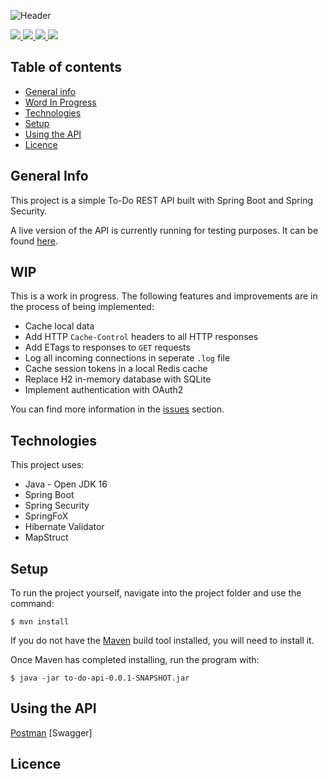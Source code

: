 ![Header](https://i.ibb.co/C9mXvC0/To-DO-API.png)

<a href = https://openjdk.java.net/projects/jdk/16>
    <img src= https://img.shields.io/badge/Java-Open_JDK_16-informational?style=flat&logo=java&logoColor=white&color=49464d>
</a>
<a href = https://start.spring.io>
    <img src= https://img.shields.io/badge/Spring_Boot-informational?style=flat&logo=springboot&logoColor=white&color=49464d>
</a>
<a href = https://documenter.getpostman.com/view/13586779/TzzHksaT>
    <img src= https://img.shields.io/badge/Postman-informational?style=flat&logo=postman&logoColor=white&color=49464d>
</a>
<a href = https://app.swaggerhub.com/apis-docs/ChrisHilborne/TO_DO_LIST/1.0>
    <img src= https://img.shields.io/badge/Swagger-informational?style=flat&logo=swagger&logoColor=white&color=49464d>
</a>



## Table of contents
* [General info](#general-info)
* [Word In Progress](#wip)
* [Technologies](#technologies)
* [Setup](#setup)
* [Using the API](#consuming-the-api)
* [Licence](#licence)


## General Info
This project is a simple To-Do REST API built with Spring Boot and Spring Security. 

A live version of the API is currently running for testing purposes. It can be found [here](https://to-do-api-test.herokuapp.com/).

## WIP 
This is a work in progress. The following features and improvements are in the process of being implemented:
- Cache local data
- Add HTTP `Cache-Control` headers to all HTTP responses
- Add ETags to responses to `GET` requests
- Log all incoming connections in seperate `.log` file
- Cache session tokens in a local Redis cache
- Replace H2 in-memory database with SQLite
- Implement authentication with OAuth2     

You can find more information in the [issues](https://github.com/ChrisHilborne/to-do-api/issues) section.

## Technologies
This project uses:
* Java - Open JDK 16
* Spring Boot
* Spring Security
* SpringFoX
* Hibernate Validator
* MapStruct

## Setup
To run the project yourself, navigate into the project folder and use the command:
```
$ mvn install 
``` 
If you do not have the [Maven](https://maven.apache.org/) build tool installed, you will need to install it. 

Once Maven has completed installing, run the program with:
```
$ java -jar to-do-api-0.0.1-SNAPSHOT.jar
```

## Using the API 

[Postman](https://chilborne.postman.co/workspace/To-Do-List-Service~b9b9da37-69c2-4a2c-be89-d3837dec6726/documentation/13586779-ba6129a8-72ad-4c57-988c-3d550c04ef70)
[Swagger]

## Licence

